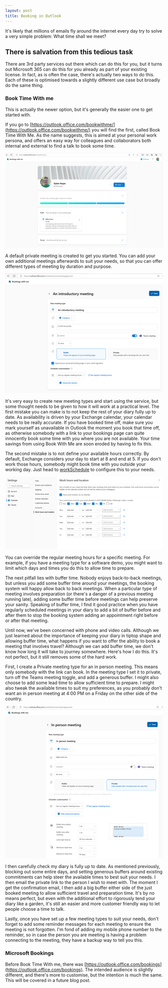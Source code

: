 ```yaml
---
layout: post
title: Booking in Outlook
---
```


It's likely that millions of emails fly around the internet every day try to solve a very simple problem: What time shall we meet?

## There is salvation from this tedious task ##

There are 3rd party services out there which can do this for you, but it turns out Microsoft 365 can do this for you already as part of your existing license. In fact, as is often the case, there's actually two ways to do this. Each of these is optimised towards a slightly different use case but broadly do the same thing.

### Book Time With me ###

This is actually the newer option, but it's generally the easier one to get started with.

If you go to [https://outlook.office.com/bookwithme/](https://outlook.office.com/bookwithme/) you will find the first, called Book Time With Me. As the name suggests, this is aimed at your personal work persona, and offers an easy way for colleagues and collaborators both internal and external to find a talk to book some time. 



![Book time with me](../images/2023-09-10/Screenshot_214323.png)

A default private meeting is created to get you started. You can add your own additional meetings afterwards to suit your needs, so that you can offer different types of meeting by duration and purpose.

![Create new meeting](../images/2023-09-10/Screenshot_214648.png)

<a name="pitfalls"></a>

It's very easy to create new meeting types and start using the service, but some thought needs to be given to how it will work at a practical level. 
The first mistake you can make is to not keep the rest of your diary fully up to date. As availability is driven by your Exchange calendar, your calendar needs to be really accurate. 
If you have booked time off, make sure you mark yourself as unavailable in Outlook the moment you book that time off, as otherwise somebody with a link to your bookings page can quite innocently book some time with you where you are not available. Your time savings from using Book With Me are soon eroded by having to fix this.

The second mistake is to not define your available hours correctly. By default, Exchange considers your day to start at 8 and end at 5. If you don't work those hours, somebody might book time with you outside your working day. Just head to [workSchedule](https://outlook.office.com/mail/options/calendar/workSchedule) to configure this to your needs. 

![Working Day](../images/2023-09-10/Screenshot_215619.png)

You can override the regular meeting hours for a specific meeting. For example, if you have a meeting type for a software demo, you might want to limit which days and times you do this to allow time to prepare.

The next pitfall lies with buffer time. Nobody enjoys back-to-back meetings, but unless you add some buffer time around your meetings, the booking system will happy allow back to back meetings. When a particular type of meeting involves preparation (or there's a danger of a previous meeting running late), adding some buffer time before meetings can help preserve your sanity. Speaking of buffer time, I find it good practice when you have regularly scheduled meetings in your diary to add a bit of buffer before and after them to stop the booking system adding an appointment right before or after that meeting.

Until now, we've been concerned with phone and video calls. Although we just learned about the importance of keeping your diary in tiptop shape and allowing buffer time, what happens if you want to offer the ability to book a meeting that involves travel? Although we can add buffer time, we don't know how long it will take to journey somewhere.
Here's how I do this. It's not perfect, but it still removes some of the hard work. 

First, I create a Private meeting type for an in person meeting. This means only somebody with the link can book. In the meeting type I set it to private, turn off the Teams meeting toggle, and add a generous buffer. I might also choose to add some lead time to allow sufficient time to prepare. I might also tweak the available times to suit my preferences, as you probably don't want an in person meeting at 4:00 PM on a Friday on the other side of the country.

![Private Meeting](../images/2023-09-10/Screenshot_221237.png)

I then carefully check my diary is fully up to date. As mentioned previously, blocking out some entire days, and setting generous buffers around existing commitments can help steer the available times to best suit your needs. I then email the private link to the person I wish to meet with. The moment I get the confirmation email, I then add a big buffer either side of the just booked meeting to allow sufficient travel and preparation time. It's by no means perfect, but even with the additional effort to rigorously tend your diary like a garden, it's still an easier and more customer friendly way to let people choose a time to talk.

Lastly, once you have set up a few meeting types to suit your needs, don't forget to add some reminder messages for each meeting to ensure the meeting is not forgotten. I'm fond of adding my mobile phone number to the reminder, so in case the person you are meeting is having a problem connecting to the meeting, they have a backup way to tell you this.


### Microsoft Bookings ###

Before Book Time With me, there was 
[https://outlook.office.com/bookings](https://outlook.office.com/bookings). The intended audience is slightly different, and there's more to customise, but the intention is much the same. This will be covered in a future blog post.



